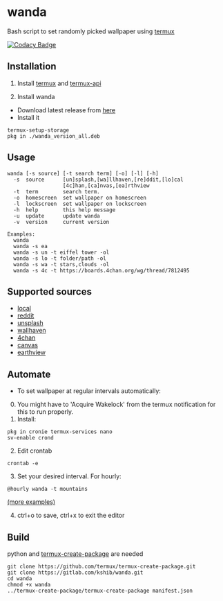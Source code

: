 # wanda
Bash script to set randomly picked wallpaper using [termux](https://github.com/termux/termux-app)

[![Codacy Badge](https://app.codacy.com/project/badge/Grade/7c33b1c42b8d4a3fb80c74c9c8ececb9)](https://www.codacy.com/gl/kshib/wanda/dashboard?utm_source=gitlab.com&amp;utm_medium=referral&amp;utm_content=kshib/wanda&amp;utm_campaign=Badge_Grade)

## Installation

1. Install [termux](https://f-droid.org/en/packages/com.termux/) and [termux-api](https://f-droid.org/en/packages/com.termux.api/)

2. Install wanda

- Download latest release from [here](https://gitlab.com/kshib/wanda/-/releases)
- Install it
```
termux-setup-storage
pkg in ./wanda_version_all.deb
```

## Usage
```
wanda [-s source] [-t search term] [-o] [-l] [-h]
  -s  source      [un]splash,[wa]llhaven,[re]ddit,[lo]cal
                  [4c]han,[ca]nvas,[ea]rthview
  -t  term        search term.
  -o  homescreen  set wallpaper on homescreen
  -l  lockscreen  set wallpaper on lockscreen
  -h  help        this help message
  -u  update      update wanda
  -v  version     current version

Examples:
  wanda
  wanda -s ea
  wanda -s un -t eiffel tower -ol
  wanda -s lo -t folder/path -ol
  wanda -s wa -t stars,clouds -ol
  wanda -s 4c -t https://boards.4chan.org/wg/thread/7812495

```

## Supported sources

- [local](https://wiki.termux.com/wiki/Termux-setup-storage)
- [reddit](https://reddit.com)
- [unsplash](https://unsplash.com)
- [wallhaven](https://wallhaven.cc)
- [4chan](https://boards.4chan.org)
- [canvas](https://github.com/adi1090x/canvas)
- [earthview](https://earthview.withgoogle.com)

## Automate

* To set wallpaper at regular intervals automatically:

0. You might have to 'Acquire Wakelock' from the termux notification for this to run properly.
1. Install:
```
pkg in cronie termux-services nano
sv-enable crond
```
2. Edit crontab
```
crontab -e
```
3. Set your desired interval. For hourly:
```
@hourly wanda -t mountains
```
[(more examples)](https://crontab.guru/examples.html)

4. ctrl+o to save, ctrl+x to exit the editor


## Build
python and [termux-create-package](https://github.com/termux/termux-create-package) are needed
```
git clone https://github.com/termux/termux-create-package.git
git clone https://gitlab.com/kshib/wanda.git
cd wanda
chmod +x wanda
../termux-create-package/termux-create-package manifest.json
```
